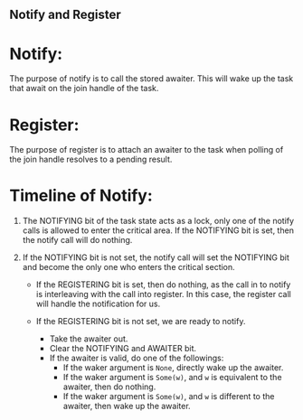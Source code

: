 ## Notify and Register

# Notify:

The purpose of notify is to call the stored awaiter. This will wake up the task that await on the join handle of the task.

# Register:

The purpose of register is to attach an awaiter to the task when polling of the join handle resolves to a pending result.

# Timeline of Notify:

1. The NOTIFYING bit of the task state acts as a lock, only one of the notify calls is allowed to enter the critical area. If the NOTIFYING bit is set, then the notify call will do nothing.

2. If the NOTIFYING bit is not set, the notify call will set the NOTIFYING bit and become the only one who enters the critical section. 
    * If the REGISTERING bit is set, then do nothing, as the call in to notify is interleaving with the call into register. In this case, the register call will handle the notification for us.

    * If the REGISTERING bit is not set, we are ready to notify.
        + Take the awaiter out.
        + Clear the NOTIFYING and AWAITER bit.
        + If the awaiter is valid, do one of the followings:
            * If the waker argument is ```None```, directly wake up the awaiter.
            * If the waker argument is ```Some(w)```, and ```w``` is equivalent to the awaiter, then do nothing.
            * If the waker argument is ```Some(w)```, and ```w``` is different to the awaiter, then wake up the awaiter.